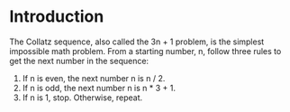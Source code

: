 # Introduction
The Collatz sequence, also called the 3n + 1 problem, is the simplest impossible math problem. From a starting number, n, follow three rules to get the next number in the sequence:

1. If n is even, the next number n is n / 2.
2. If n is odd, the next number n is n * 3 + 1.
3. If n is 1, stop. Otherwise, repeat. 
